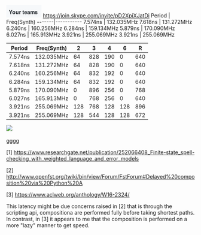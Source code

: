 ![Image of Yaktocat](https://github.com/mpourmpoulis/test2/blob/master/test.png)
https://join.skype.com/invite/pD2XpiXJatDi
Period | Freq(Synth)
-------|-----------
7.574ns | 132.035MHz
7.618ns | 131.272MHz
6.240ns | 160.256MHz
6.284ns | 159.134MHz
5.879ns | 170.090MHz
6.027ns | 165.913MHz
3.921ns | 255.069MHz
3.921ns | 255.069MHz


Period | Freq(Synth) | 2 | 3 | 4 | 6 | R 
-------|-------------|---|---|---|---|---
7.574ns|132.035MHz|64|828|190|0|640
7.618ns|131.272MHz|64|828|190|0|640
6.240ns|160.256MHz|64|832|192|0|640
6.284ns|159.134MHz|64|832|192|0|640
5.879ns|170.090MHz|0|896|256|0|768
6.027ns|165.913MHz|0|768|256|0|640
3.921ns|255.069MHz|128|768|128|128|896
3.921ns|255.069MHz|128|544|128|128|672


![](https://github.com/mpourmpoulis/PythonVoiceCodingPlugin/blob/master/doc/gif/d2.gif)



gggg


[1] https://www.researchgate.net/publication/252066408_Finite-state_spell-checking_with_weighted_language_and_error_models


[2] http://www.openfst.org/twiki/bin/view/Forum/FstForum#Delayed%20composition%20via%20Python%20A

[3] https://www.aclweb.org/anthology/W16-2324/


This latency might be due concerns raised in [2] that is through the scripting api, compositiona are performed fully before taking shortest paths. In contrast, in [3] it appears to me that the composition is performed on a more "lazy" manner to get speed.
